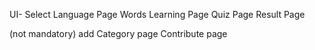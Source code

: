 UI-
Select Language Page
Words Learning Page
Quiz Page
Result Page

(not mandatory)
add Category page
Contribute page


